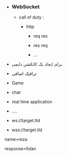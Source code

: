 - ### WebSocket
  
  - call of duty :
    
    - http 
      
      - req res 
      
      - res req 
      
      - ... 

- برای ایجاد یک کانکشن دایمی 

- ترافیک اضافی 

- Game

- chat 

- real time application 

- ....

- ws://target.tld

- wss://target.tld 

name=reza 

response=folan 

